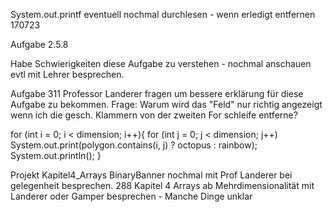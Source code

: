 System.out.printf eventuell nochmal durchlesen - wenn erledigt entfernen 170723

Aufgabe 2.5.8

Habe Schwierigkeiten diese Aufgabe zu verstehen - nochmal anschauen evtl mit Lehrer besprechen.

Aufgabe 311
Professor Landerer fragen um bessere erklärung für diese Aufgabe zu bekommen.
Frage: Warum wird das "Feld" nur richtig angezeigt wenn ich die gesch. Klammern von der zweiten For schleife entferne?

for (int i = 0; i < dimension; i++){
for (int j = 0; j < dimension; j++)
System.out.print(polygon.contains(i, j) ? octopus : rainbow);
System.out.println();
}

Projekt Kapitel4_Arrays BinaryBanner nochmal mit Prof Landerer bei gelegenheit besprechen. 288
Kapitel 4 Arrays ab Mehrdimensionalität mit Landerer oder Gamper besprechen - Manche Dinge unklar 


